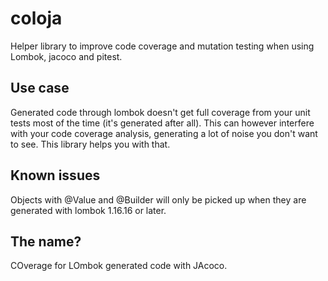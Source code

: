 # coloja
Helper library to improve code coverage and mutation testing when using Lombok, jacoco and pitest.


## Use case

Generated code through lombok doesn't get full coverage from your unit tests most of the time (it's generated after all). This can however interfere with your code coverage analysis, generating a lot of noise you don't want to see. This library helps you with that.

## Known issues

Objects with @Value and @Builder will only be picked up when they are generated with lombok 1.16.16 or later.

## The name?

COverage for LOmbok generated code with JAcoco.
